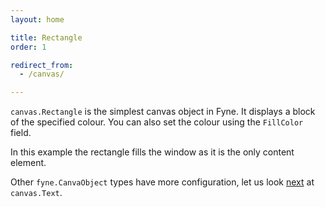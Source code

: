 ```yaml
---
layout: home

title: Rectangle
order: 1

redirect_from:
  - /canvas/

---
```


`canvas.Rectangle` is the simplest canvas object in Fyne. It displays
a block of the specified colour. You can also set the colour using
the `FillColor` field.

In this example the rectangle fills the window as it is
the only content element.

Other `fyne.CanvaObject` types have more configuration, let us look
[next](text) at `canvas.Text`.